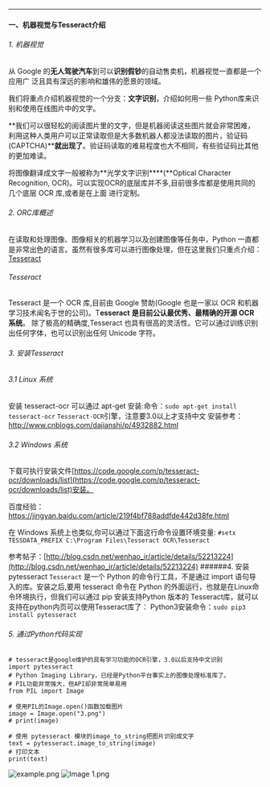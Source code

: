 -----------------
#### 一、机器视觉与Tesseract介绍
###### 1\. 机器视觉

从 Google 的**无人驾驶汽车**到可以**识别假钞**的自动售卖机，机器视觉一直都是一个应用广 泛且具有深远的影响和雄伟的愿景的领域。

我们将重点介绍机器视觉的一个分支：**文字识别**，介绍如何用一些 Python库来识别和使用在线图片中的文字。

**我们可以很轻松的阅读图片里的文字，但是机器阅读这些图片就会非常困难，利用这种人类用户可以正常读取但是大多数机器人都没法读取的图片，验证码 (CAPTCHA)****就出现了**。验证码读取的难易程度也大不相同，有些验证码比其他的更加难读。

将图像翻译成文字一般被称为**光学文字识别****(**Optical Character Recognition, OCR)。可以实现OCR的底层库并不多,目前很多库都是使用共同的几个底层 OCR 库,或者是在上面 进行定制。

###### 2\. ORC库概述

在读取和处理图像、图像相关的机器学习以及创建图像等任务中，Python 一直都是非常出色的语言。虽然有很多库可以进行图像处理，但在这里我们只重点介绍：[Tesseract](https://pypi.python.org/pypi/pytesseract)

###### Tesseract

Tesseract 是一个 OCR 库,目前由 Google 赞助(Google 也是一家以 OCR 和机器学习技术闻名于世的公司)。T**esseract** **是目前公认最优秀、最精确的开源 OCR 系统**。  除了极高的精确度,Tesseract 也具有很高的灵活性。它可以通过训练识别出任何字体，也可以识别出任何 Unicode 字符。

###### 3. 安装Tesseract
###### 3.1 Linux 系统
安装 tesseract-ocr     可以通过 apt-get 安装:命令：`sudo apt-get install tesseract-ocr`
`Tesseract-OCR`引擎，注意要3.0以上才支持中文
安装参考：http://www.cnblogs.com/dajianshi/p/4932882.html
###### 3.2 Windows 系统

下载可执行安装文件[https://code.google.com/p/tesseract-ocr/downloads/list](https://code.google.com/p/tesseract-ocr/downloads/list)安装。

百度经验：https://jingyan.baidu.com/article/219f4bf788addfde442d38fe.html

在 Windows 系统上也类似,你可以通过下面这行命令设置环境变量: `#setx TESSDATA_PREFIX C:\Program Files\Tesseract OCR\Tesseract`

参考帖子：[http://blog.csdn.net/wenhao_ir/article/details/52213224](http://blog.csdn.net/wenhao_ir/article/details/52213224)
######4. 安装pytesseract
`Tesseract` 是一个 Python 的命令行工具，不是通过 import 语句导入的库。安装之后,要用 tesseract 命令在 Python 的外面运行，也就是在Linux命令环境执行，但我们可以通过 pip 安装支持Python 版本的 Tesseract库，就可以支持在python内页可以使用Tesseract库了：
Python3安装命令：`sudo pip3 install pytesseract`

###### 5. 通过Python代码实现
```
# tesseract是google维护的具有学习功能的OCR引擎，3.0以后支持中文识别
import pytesseract
# Python Imaging Library，已经是Python平台事实上的图像处理标准库了。
# PIL功能非常强大，但API却非常简单易用
from PIL import Image

# 使用PIL的Image.open()函数加载图片
image = Image.open("3.png")
# print(image)

# 使用 pytesseract 模块的image_to_string把图片识别成文字
text = pytesseract.image_to_string(image)
# 打印文本
print(text)

```
![example.png](https://upload-images.jianshu.io/upload_images/6591571-9f9aea32bc446ee0.png?imageMogr2/auto-orient/strip%7CimageView2/2/w/1240)
![Image 1.png](https://upload-images.jianshu.io/upload_images/6591571-a575444631bf8a6c.png?imageMogr2/auto-orient/strip%7CimageView2/2/w/1240)






